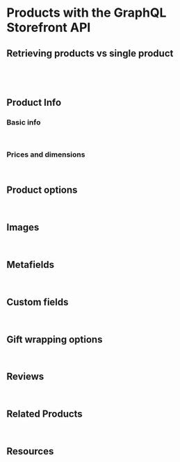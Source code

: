 # Products with the GraphQL Storefront API

## Retrieving products vs single product

<!--
type: tab
title: Query
-->

```graphql title="Example" lineNumbers
```

<!--
type: tab
title: Response
-->

```json title="Example" lineNumbers
```
<!-- type: tab-end -->

<!--
type: tab
title: Query
-->

```graphql title="Example" lineNumbers
```

<!--
type: tab
title: Response
-->

```json title="Example" lineNumbers
```
<!-- type: tab-end -->


## Product Info

### Basic info

<!--
type: tab
title: Query
-->

```graphql title="Example" lineNumbers
```

<!--
type: tab
title: Response
-->

```json title="Example" lineNumbers
```
<!-- type: tab-end -->

### Prices and dimensions

<!--
type: tab
title: Query
-->

```graphql title="Example" lineNumbers
```

<!--
type: tab
title: Response
-->

```json title="Example" lineNumbers
```
<!-- type: tab-end -->

## Product options 

<!--
type: tab
title: Query
-->

```graphql title="Example" lineNumbers
```

<!--
type: tab
title: Response
-->

```json title="Example" lineNumbers
```
<!-- type: tab-end -->

## Images

<!--
type: tab
title: Query
-->

```graphql title="Example" lineNumbers
```

<!--
type: tab
title: Response
-->

```json title="Example" lineNumbers
```
<!-- type: tab-end -->

## Metafields

<!--
type: tab
title: Query
-->

```graphql title="Example" lineNumbers
```

<!--
type: tab
title: Response
-->

```json title="Example" lineNumbers
```
<!-- type: tab-end -->

## Custom fields

<!--
type: tab
title: Query
-->

```graphql title="Example" lineNumbers
```

<!--
type: tab
title: Response
-->

```json title="Example" lineNumbers
```
<!-- type: tab-end -->

## Gift wrapping options

<!--
type: tab
title: Query
-->

```graphql title="Example" lineNumbers
```

<!--
type: tab
title: Response
-->

```json title="Example" lineNumbers
```
<!-- type: tab-end -->

## Reviews

<!--
type: tab
title: Query
-->

```graphql title="Example" lineNumbers
```

<!--
type: tab
title: Response
-->

```json title="Example" lineNumbers
```
<!-- type: tab-end -->

## Related Products

<!--
type: tab
title: Query
-->

```graphql title="Example" lineNumbers
```

<!--
type: tab
title: Response
-->

```json title="Example" lineNumbers
```
<!-- type: tab-end -->

## Resources